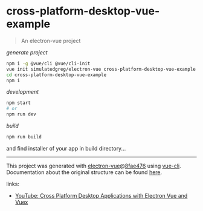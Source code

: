 # cross-platform-desktop-vue-example
> An electron-vue project

_generate project_

``` bash
npm i -g @vue/cli @vue/cli-init
vue init simulatedgreg/electron-vue cross-platform-desktop-vue-example
cd cross-platform-desktop-vue-example
npm i
```

_development_

``` bash
npm start
# or
npm run dev
```

_build_

``` bash
npm run build
```

and find installer of your app in build directory...

---

This project was generated with [electron-vue](https://github.com/SimulatedGREG/electron-vue)@[8fae476](https://github.com/SimulatedGREG/electron-vue/tree/8fae4763e9d225d3691b627e83b9e09b56f6c935) using [vue-cli](https://github.com/vuejs/vue-cli). Documentation about the original structure can be found [here](https://simulatedgreg.gitbooks.io/electron-vue/content/index.html).

links:

* [YouTube: Cross Platform Desktop Applications with Electron Vue and Vuex](https://www.youtube.com/watch?v=VEUJvmhuCS4)
